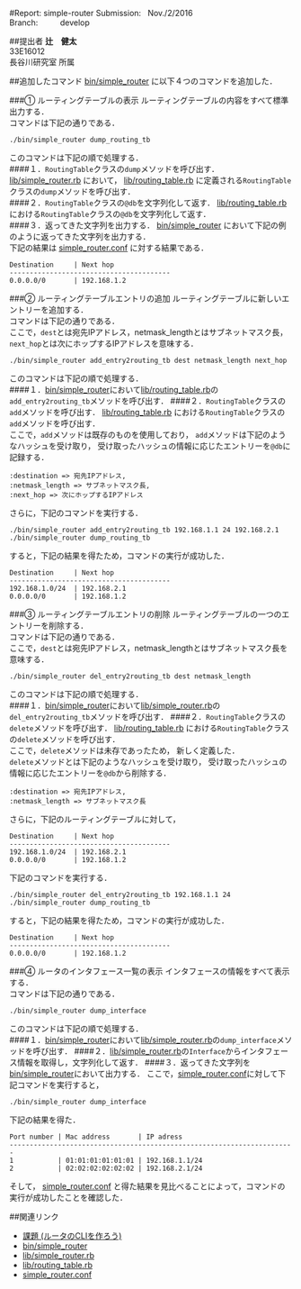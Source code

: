 #Report: simple-router
Submission: &nbsp; Nov./2/2016<br>
Branch: &nbsp;&nbsp;&nbsp;&nbsp;&nbsp;&nbsp;&nbsp;&nbsp; develop<br>






##提出者
<B>辻　健太</B><br>
33E16012<br>
長谷川研究室 所属<br>






##追加したコマンド
[bin/simple_router](bin/simple_router)
に以下４つのコマンドを追加した．<br>

###① ルーティングテーブルの表示
ルーティングテーブルの内容をすべて標準出力する．<br>
コマンドは下記の通りである．<br>
```
./bin/simple_router dump_routing_tb
```
このコマンドは下記の順で処理する．<br>
####１．`RoutingTable`クラスの`dump`メソッドを呼び出す．
[lib/simple_router.rb](lib/simple_router.rb)
において，
[lib/routing_table.rb](lib/routing_table.rb)
に定義される`RoutingTable`クラスの`dump`メソッドを呼び出す．<br>
####２．`RoutingTable`クラスの`@db`を文字列化して返す．
[lib/routing_table.rb](lib/routing_table.rb)
における`RoutingTable`クラスの`@db`を文字列化して返す．<br>
####３．返ってきた文字列を出力する．
[bin/simple_router](bin/simple_router)
において下記の例のように返ってきた文字列を出力する．<br>
下記の結果は
[simple_router.conf](simple_router.conf)
に対する結果である．<br>
```
Destination     | Next hop
----------------------------------------
0.0.0.0/0       | 192.168.1.2
```



###② ルーティングテーブルエントリの追加
ルーティングテーブルに新しいエントリーを追加する．<br>
コマンドは下記の通りである．<br>
ここで，`dest`とは宛先IPアドレス，netmask_lengthとはサブネットマスク長，`next_hop`とは次にホップするIPアドレスを意味する．<br>
```
./bin/simple_router add_entry2routing_tb dest netmask_length next_hop
```
このコマンドは下記の順で処理する．<br>
####１．[bin/simple_router](bin/simple_router)において[lib/routing_table.rb](lib/routing_table.rb)の`add_entry2routing_tb`メソッドを呼び出す．
####２．`RoutingTable`クラスの`add`メソッドを呼び出す．
[lib/routing_table.rb](lib/routing_table.rb)
における`RoutingTable`クラスの`add`メソッドを呼び出す．<br>
ここで，`add`メソッドは既存のものを使用しており，
`add`メソッドは下記のようなハッシュを受け取り，
受け取ったハッシュの情報に応じたエントリーを`@db`に記録する．<br>
```
:destination => 宛先IPアドレス,
:netmask_length => サブネットマスク長,
:next_hop => 次にホップするIPアドレス
```
さらに，下記のコマンドを実行する．<br>
```
./bin/simple_router add_entry2routing_tb 192.168.1.1 24 192.168.2.1
./bin/simple_router dump_routing_tb
```
すると，下記の結果を得たため，コマンドの実行が成功した．<br>
```
Destination     | Next hop
----------------------------------------
192.168.1.0/24  | 192.168.2.1
0.0.0.0/0       | 192.168.1.2
```



###③ ルーティングテーブルエントリの削除
ルーティングテーブルの一つのエントリーを削除する．<br>
コマンドは下記の通りである．<br>
ここで，`dest`とは宛先IPアドレス，netmask_lengthとはサブネットマスク長を意味する．<br>
```
./bin/simple_router del_entry2routing_tb dest netmask_length
```
このコマンドは下記の順で処理する．<br>
####１．[bin/simple_router](bin/simple_router)において[lib/simple_router.rb](lib/simple_router.rb)の`del_entry2routing_tb`メソッドを呼び出す．
####２．`RoutingTable`クラスの`delete`メソッドを呼び出す．
[lib/routing_table.rb](lib/routing_table.rb)
における`RoutingTable`クラスの`delete`メソッドを呼び出す．<br>
ここで，`delete`メソッドは未存であったため，
新しく定義した．<br>
`delete`メソッドとは下記のようなハッシュを受け取り，
受け取ったハッシュの情報に応じたエントリーを`@db`から削除する．<br>
```
:destination => 宛先IPアドレス,
:netmask_length => サブネットマスク長
```
さらに，下記のルーティングテーブルに対して，
```
Destination     | Next hop
----------------------------------------
192.168.1.0/24  | 192.168.2.1
0.0.0.0/0       | 192.168.1.2
```
下記のコマンドを実行する．<br>
```
./bin/simple_router del_entry2routing_tb 192.168.1.1 24
./bin/simple_router dump_routing_tb
```
すると，下記の結果を得たため，コマンドの実行が成功した．<br>
```
Destination     | Next hop
----------------------------------------
0.0.0.0/0       | 192.168.1.2
```





###④ ルータのインタフェース一覧の表示
インタフェースの情報をすべて表示する．<br>
コマンドは下記の通りである．<br>
```
./bin/simple_router dump_interface
```
このコマンドは下記の順で処理する．<br>
####１．[bin/simple_router](bin/simple_router)において[lib/simple_router.rb](lib/simple_router.rb)の`dump_interface`メソッドを呼び出す．
####２．[lib/simple_router.rb](lib/simple_router.rb)の`Interface`からインタフェース情報を取得し，文字列化して返す．
####３．返ってきた文字列を[bin/simple_router](bin/simple_router)において出力する．
ここで，[simple_router.conf](simple_router.conf)に対して下記コマンドを実行すると，
```
./bin/simple_router dump_interface
```
下記の結果を得た．<br>
```
Port number | Mac address       | IP adress
-----------------------------------------------------------------------
1           | 01:01:01:01:01:01 | 192.168.1.1/24
2           | 02:02:02:02:02:02 | 192.168.2.1/24
```
そして，
[simple_router.conf](simple_router.conf)
と得た結果を見比べることによって，コマンドの実行が成功したことを確認した．<br>








##関連リンク
* [課題 (ルータのCLIを作ろう)](https://github.com/handai-trema/deck/blob/develop/week5/assignment_simple_router.md)
* [bin/simple_router](bin/simple_router)
* [lib/simple_router.rb](lib/simple_router.rb)
* [lib/routing_table.rb](lib/routing_table.rb)
* [simple_router.conf](simple_router.conf)
